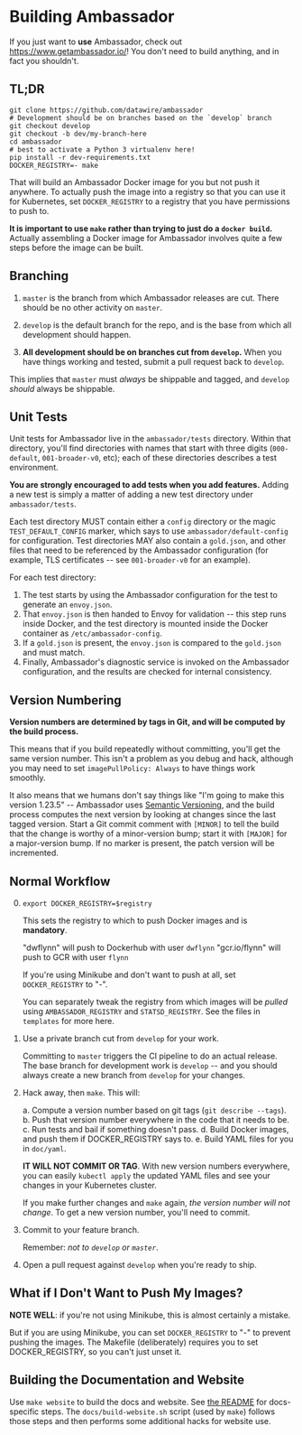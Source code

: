 Building Ambassador
===================

If you just want to **use** Ambassador, check out https://www.getambassador.io/! You don't need to build anything, and in fact you shouldn't.

TL;DR
-----

```
git clone https://github.com/datawire/ambassador
# Development should be on branches based on the `develop` branch
git checkout develop
git checkout -b dev/my-branch-here
cd ambassador
# best to activate a Python 3 virtualenv here!
pip install -r dev-requirements.txt
DOCKER_REGISTRY=- make
```

That will build an Ambassador Docker image for you but not push it anywhere. To actually push the image into a registry so that you can use it for Kubernetes, set `DOCKER_REGISTRY` to a registry that you have permissions to push to.

**It is important to use `make` rather than trying to just do a `docker build`.** Actually assembling a Docker image for Ambassador involves quite a few steps before the image can be built.

Branching
---------

1. `master` is the branch from which Ambassador releases are cut. There should be no other activity on `master`.

2. `develop` is the default branch for the repo, and is the base from which all development should happen. 

3. **All development should be on branches cut from `develop`.** When you have things working and tested, submit a pull request back to `develop`.

This implies that `master` must _always_ be shippable and tagged, and `develop` _should_ always be shippable.

Unit Tests
----------

Unit tests for Ambassador live in the `ambassador/tests` directory. Within that directory, you'll find directories with names that start with three digits (`000-default`, `001-broader-v0`, etc); each of these directories describes a test environment.

**You are strongly encouraged to add tests when you add features.** Adding a new test is simply a matter of adding a new test directory under `ambassador/tests`.

Each test directory MUST contain either a `config` directory or the magic `TEST_DEFAULT_CONFIG` marker, which says to use `ambassador/default-config` for configuration. Test directories MAY also contain a `gold.json`, and other files that need to be referenced by the Ambassador configuration (for example, TLS certificates -- see `001-broader-v0` for an example).

For each test directory:

1. The test starts by using the Ambassador configuration for the test to generate an `envoy.json`.
2. That `envoy.json` is then handed to Envoy for validation -- this step runs inside Docker, and the test directory is mounted inside the Docker container as `/etc/ambassador-config`.
3. If a `gold.json` is present, the `envoy.json` is compared to the `gold.json` and must match.
4. Finally, Ambassador's diagnostic service is invoked on the Ambassador configuration, and the results are checked for internal consistency.

Version Numbering
-----------------

**Version numbers are determined by tags in Git, and will be computed by the build process.**

This means that if you build repeatedly without committing, you'll get the same version number. This isn't a problem as you debug and hack, although you may need to set `imagePullPolicy: Always` to have things work smoothly.

It also means that we humans don't say things like "I'm going to make this version 1.23.5" -- Ambassador uses [Semantic Versioning](http://www.semver.org/), and the build process computes the next version by looking at changes since the last tagged version. Start a Git commit comment with `[MINOR]` to tell the build that the change is worthy of a minor-version bump; start it with `[MAJOR]` for a major-version bump. If no marker is present, the patch version will be incremented.

Normal Workflow
---------------

0. `export DOCKER_REGISTRY=$registry`

   This sets the registry to which to push Docker images and is **mandatory**.

   "dwflynn" will push to Dockerhub with user `dwflynn`
   "gcr.io/flynn" will push to GCR with user `flynn`

   If you're using Minikube and don't want to push at all, set `DOCKER_REGISTRY` to "-".

   You can separately tweak the registry from which images will be _pulled_ using `AMBASSADOR_REGISTRY` and `STATSD_REGISTRY`. See the files in `templates` for more here.

1. Use a private branch cut from `develop` for your work.

   Committing to `master` triggers the CI pipeline to do an actual release. The base branch for development work is `develop` -- and you should always create a new branch from `develop` for your changes.

2. Hack away, then `make`. This will:

   a. Compute a version number based on git tags (`git describe --tags`).
   b. Push that version number everywhere in the code that it needs to be.
   c. Run tests and bail if something doesn't pass.
   d. Build Docker images, and push them if DOCKER_REGISTRY says to.
   e. Build YAML files for you in `doc/yaml`.

   **IT WILL NOT COMMIT OR TAG**. With new version numbers everywhere, you can easily `kubectl apply` the updated YAML files and see your changes in your Kubernetes cluster.

   If you make further changes and `make` again, _the version number will not change_. To get a new version number, you'll need to commit.

3. Commit to your feature branch.

   Remember: _not to `develop` or `master`_.

4. Open a pull request against `develop` when you're ready to ship.

What if I Don't Want to Push My Images?
---------------------------------------

**NOTE WELL**: if you're not using Minikube, this is almost certainly a mistake.

But if you are using Minikube, you can set `DOCKER_REGISTRY` to "-" to prevent pushing the images. The Makefile (deliberately) requires you to set DOCKER_REGISTRY, so you can't just unset it.

Building the Documentation and Website
--------------------------------------

Use `make website` to build the docs and website. See [the README](docs/README.md) for docs-specific steps. The `docs/build-website.sh` script (used by `make`) follows those steps and then performs some additional hacks for website use.
